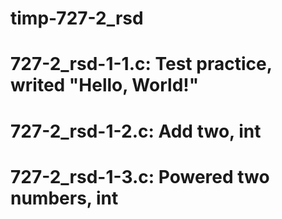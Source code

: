 # timp-727-2_rsd
# 727-2_rsd-1-1.c: Test practice, writed "Hello, World!"
# 727-2_rsd-1-2.c: Add two, int
# 727-2_rsd-1-3.c: Powered two numbers, int
